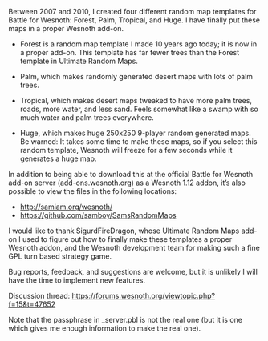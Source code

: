 Between 2007 and 2010, I created four different random map templates
for Battle for Wesnoth: Forest, Palm, Tropical, and Huge. I have finally
put these maps in a proper Wesnoth add-on.

*   Forest is a random map template I made 10 years ago today; it is now
    in a proper add-on. This template has far fewer trees than the Forest
    template in Ultimate Random Maps.

*   Palm, which makes randomly generated desert maps with lots of palm trees.

*   Tropical, which makes desert maps tweaked to have more palm trees,
    roads, more water, and less sand. Feels somewhat like a swamp with so
    much water and palm trees everywhere.

*   Huge, which makes huge 250x250 9-player random generated maps. Be
    warned: It takes some time to make these maps, so if you select this
    random template, Wesnoth will freeze for a few seconds while it generates
    a huge map.


In addition to being able to download this at the official Battle for
Wesnoth add-on server (add-ons.wesnoth.org) as a Wesnoth 1.12 addon,
it’s also possible to view the files in the following locations:

*   http://samiam.org/wesnoth/
*   https://github.com/samboy/SamsRandomMaps


I would like to thank SigurdFireDragon, whose Ultimate Random Maps add-on
I used to figure out how to finally make these templates a proper Wesnoth
addon, and the Wesnoth development team for making such a fine GPL turn
based strategy game.

Bug reports, feedback, and suggestions are welcome, but it is unlikely
I will have the time to implement new features.

Discussion thread: https://forums.wesnoth.org/viewtopic.php?f=15&t=47652

Note that the passphrase in _server.pbl is not the real one (but it
is one which gives me enough information to make the real one).
